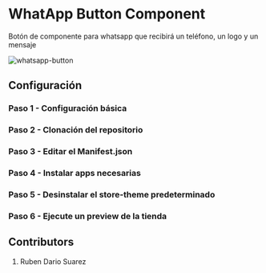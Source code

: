 # WhatApp Button Component

Botón de componente para whatsapp que recibirá un teléfono, un logo y un mensaje

![whatsapp-button](https://user-images.githubusercontent.com/84733911/193505546-79fcbe87-cf00-40ce-84b4-6f5f69d87faf.png)

## Configuración
### Paso 1 - Configuración básica

### Paso 2 - Clonación del repositorio

### Paso 3 - Editar el Manifest.json

### Paso 4 - Instalar apps necesarias

### Paso 5 - Desinstalar el store-theme predeterminado

### Paso 6 - Ejecute un preview de la tienda

## Contributors
1. Ruben Dario Suarez   
